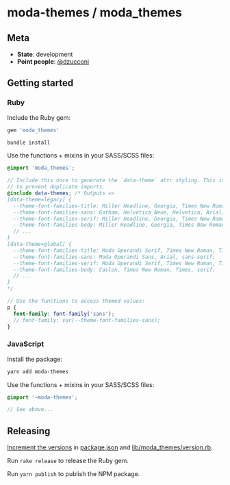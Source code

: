 # moda-themes / moda_themes

## Meta

* **State**: development
* **Point people**: [@dzucconi](https://github.com/dzucconi)

## Getting started

### Ruby

Include the Ruby gem:

```ruby
gem 'moda_themes'
```

```sh
bundle install
```

Use the functions + mixins in your SASS/SCSS files:

```scss
@import 'moda_themes';

// Include this once to generate the `data-theme` attr styling. This is not auto-included
// to prevent duplicate imports.
@include data-themes; /* Outputs =>
[data-theme=legacy] {
  --theme-font-families-title: Miller Headline, Georgia, Times New Roman, Times, serif;
  --theme-font-families-sans: Gotham, Helvetica Neue, Helvetica, Arial, sans-serif;
  --theme-font-families-serif: Miller Headline, Georgia, Times New Roman, Times, serif;
  --theme-font-families-body: Miller Headline, Georgia, Times New Roman, Times, serif;
  // ...
}
[data-theme=global] {
  --theme-font-families-title: Moda Operandi Serif, Times New Roman, Times, serif;
  --theme-font-families-sans: Moda Operandi Sans, Arial, sans-serif;
  --theme-font-families-serif: Moda Operandi Serif, Times New Roman, Times, serif;
  --theme-font-families-body: Caslon, Times New Roman, Times, serif;
  // ...
}
*/

// Use the functions to access themed values:
p {
  font-family: font-family('sans');
  // font-family: var(--theme-font-families-sans);
}
```

### JavaScript

Install the package:

```sh
yarn add moda-themes
```

Use the functions + mixins in your SASS/SCSS files:

```scss
@import '~moda-themes';

// See above...
```

## Releasing

[Increment the versions](https://semver.org/) in [package.json](package.json) and [lib/moda_themes/version.rb](lib/moda_themes/version.rb).

Run `rake release` to release the Ruby gem.

Run `yarn publish` to publish the NPM package.
